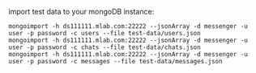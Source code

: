 import test data to your mongoDB instance:

    mongoimport -h ds111111.mlab.com:22222 --jsonArray -d messenger -u user -p password -c users --file test-data/users.json
    mongoimport -h ds111111.mlab.com:22222 --jsonArray -d messenger -u user -p password -c chats --file test-data/chats.json
    mongoimport -h ds111111.mlab.com:22222 --jsonArray -d messenger -u user -p password -c messages --file test-data/messages.json